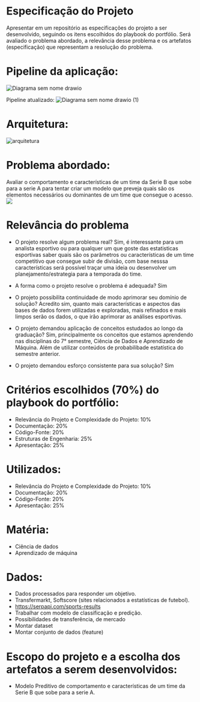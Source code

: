 # Especificação do Projeto
Apresentar em um repositório as especificações do projeto a ser desenvolvido, seguindo os itens escolhidos do playbook do portfólio. Será avaliado o problema abordado, a relevância desse problema e os artefatos (especificação) que representam a resolução do problema.


# Pipeline da aplicação:
![Diagrama sem nome drawio](https://user-images.githubusercontent.com/69471715/230233137-6ae4d696-649f-4a81-9ba0-f21d61757fc9.png)

Pipeline atualizado:
![Diagrama sem nome drawio (1)](https://github.com/Sans-arch/projeto_pac_7/assets/69471715/fa6abd2e-7571-4e5d-ae05-934d112a3d8d)


# Arquitetura:
![arquitetura](https://user-images.githubusercontent.com/69471715/230235372-680cedd2-f3a3-453b-adc2-e58db59b2785.png)

# Problema abordado:
Avaliar o comportamento e características de um time da Serie B que sobe para a serie A para tentar criar um modelo que preveja quais são os elementos necessários ou dominantes de um time que consegue o acesso.
![](https://cdn.discordapp.com/attachments/799780436589936710/1093248453443850311/image.png)

# Relevância do problema
- O projeto resolve algum problema real?
Sim, é interessante para um analista esportivo ou para qualquer um que goste das estatisticas esportivas saber quais são os parâmetros ou características de um time competitivo que consegue subir de divisão, com base nesssa características será possível traçar uma ideia ou desenvolver um planejamento/estrategia para a temporada do time.

- A forma como o projeto resolve o problema é adequada?
Sim

- O projeto possibilita continuidade de modo aprimorar seu domínio de solução?
Acredito sim, quanto mais características e aspectos das bases de dados forem utilizadas e exploradas, mais refinados e mais limpos serão os dados, o que irão aprimorar as análises esportivas.

- O projeto demandou aplicação de conceitos estudados ao longo da graduação?
Sim, principalmente os conceitos que estamos aprendendo nas disciplinas do 7° semestre, Ciência de Dados e Aprendizado de Máquina. Além de utilizar conteúdos de probabilibade estatística do semestre anterior.

- O projeto demandou esforço consistente para sua solução?
Sim

# Critérios escolhidos (70%) do playbook do portfólio:
- Relevância do Projeto e Complexidade do Projeto: 10%
- Documentação: 20%
- Código-Fonte: 20%
- Estruturas de Engenharia: 25%
- Apresentação: 25%

# Utilizados:
- Relevância do Projeto e Complexidade do Projeto: 10%
- Documentação: 20%
- Código-Fonte: 20%
- Apresentação: 25%

# Matéria:
- Ciência de dados
- Aprendizado de máquina

# Dados:
- Dados processados para responder um objetivo.
- Transfermarkt, Softscore (sites relacionados a estatísticas de futebol).
- https://serpapi.com/sports-results
- Trabalhar com modelo de classificação e predição.
- Possibilidades de transferência, de mercado
- Montar dataset
- Montar conjunto de dados (feature)

# Escopo do projeto e a escolha dos artefatos a serem desenvolvidos:
- Modelo Preditivo de comportamento e características de um time da Serie B que sobe para a serie A.
